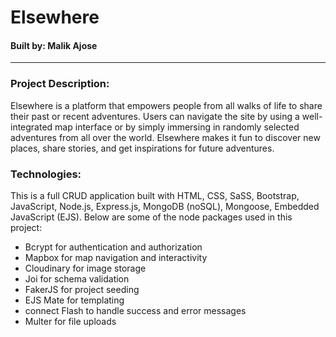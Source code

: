 # Elsewhere
#### Built by: Malik Ajose

---

### Project Description:
Elsewhere is a platform that empowers people from all walks of life to share their past or recent adventures. Users can navigate the site by using a well-integrated map interface or by simply immersing in randomly selected adventures from all over the world. Elsewhere makes it fun to discover new places, share stories, and get inspirations for future adventures.

### Technologies:
This is a full CRUD application built with HTML, CSS, SaSS, Bootstrap, JavaScript, Node.js, Express.js, MongoDB (noSQL), Mongoose, Embedded JavaScript (EJS). Below are some of the node packages used in this project:

* Bcrypt for authentication and authorization
* Mapbox for map navigation and interactivity
* Cloudinary for image storage
* Joi for schema validation
* FakerJS for project seeding
* EJS Mate for templating
* connect Flash to handle success and error messages
* Multer for file uploads
